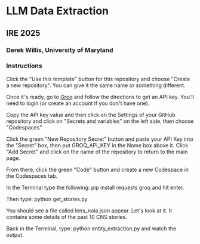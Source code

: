 # LLM Data Extraction
## IRE 2025
### Derek Willis, University of Maryland

### Instructions

Click the "Use this template" button for this repository and choose "Create a new repository". You can give it the same name or something different.

Once it's ready, go to [Groq](https://console.groq.com/keys) and follow the directions to get an API key. You'll need to login (or create an account if you don't have one).

Copy the API key value and then click on the Settings of your GitHub repository and click on "Secrets and variables" on the left side, then choose "Codespaces"

Click the green "New Repository Secret" button and paste your API Key into the "Secret" box, then put GROQ_API_KEY in the Name box above it. Click "Add Secret" and click on the name of the repository to return to the main page.

From there, click the green "Code" button and create a new Codespace in the Codespaces tab.

In the Terminal type the following: pip install requests groq and hit enter.

Then type: python get_stories.py

You should see a file called lens_nola.json appear. Let's look at it. It contains some details of the past 10 CNS stories.

Back in the Terminal, type: python entity_extraction.py and watch the output.
